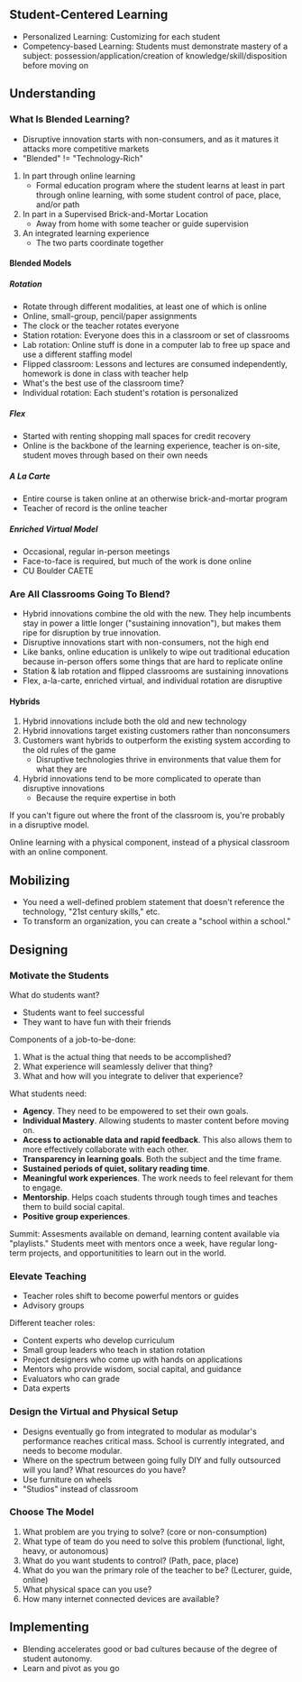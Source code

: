 ## Student-Centered Learning

* Personalized Learning: Customizing for each student
* Competency-based Learning: Students must demonstrate mastery of a subject: possession/application/creation of knowledge/skill/disposition before moving on

## Understanding

### What Is Blended Learning?

* Disruptive innovation starts with non-consumers, and as it matures it attacks more competitive markets
* "Blended" != "Technology-Rich"

1. In part through online learning
    * Formal education program where the student learns at least in part through online learning, with some student control of pace, place, and/or path
2. In part in a Supervised Brick-and-Mortar Location
    * Away from home with some teacher or guide supervision
3. An integrated learning experience
    * The two parts coordinate together

#### Blended Models

##### Rotation

* Rotate through different modalities, at least one of which is online
* Online, small-group, pencil/paper assignments
* The clock or the teacher rotates everyone
* Station rotation: Everyone does this in a classroom or set of classrooms
* Lab rotation: Online stuff is done in a computer lab to free up space and use a different staffing model
* Flipped classroom: Lessons and lectures are consumed independently, homework is done in class with teacher help
* What's the best use of the classroom time?
* Individual rotation: Each student's rotation is personalized

##### Flex

* Started with renting shopping mall spaces for credit recovery
* Online is the backbone of the learning experience, teacher is on-site, student moves through based on their own needs

##### A La Carte

* Entire course is taken online at an otherwise brick-and-mortar program
* Teacher of record is the online teacher

##### Enriched Virtual Model

* Occasional, regular in-person meetings
* Face-to-face is required, but much of the work is done online
* CU Boulder CAETE

### Are All Classrooms Going To Blend?

* Hybrid innovations combine the old with the new. They help incumbents stay in power a little longer ("sustaining innovation"), but makes them ripe for disruption by true innovation.
* Disruptive innovations start with non-consumers, not the high end
* Like banks, online education is unlikely to wipe out traditional education because in-person offers some things that are hard to replicate online
* Station & lab rotation and flipped classrooms are sustaining innovations
* Flex, a-la-carte, enriched virtual, and individual rotation are disruptive

#### Hybrids

1. Hybrid innovations include both the old and new technology
2. Hybrid innovations target existing customers rather than nonconsumers
3. Customers want hybrids to outperform the existing system according to the old rules of the game
    * Disruptive technologies thrive in environments that value them for what they are
4. Hybrid innovations tend to be more complicated to operate than disruptive innovations
    * Because the require expertise in both

If you can't figure out where the front of the classroom is, you're probably in a disruptive model.

Online learning with a physical component, instead of a physical classroom with an online component.

## Mobilizing

* You need a well-defined problem statement that doesn't reference the technology, "21st century skills," etc.
* To transform an organization, you can create a "school within a school."

## Designing

### Motivate the Students

What do students want?

* Students want to feel successful
* They want to have fun with their friends

Components of a job-to-be-done:

1. What is the actual thing that needs to be accomplished?
2. What experience will seamlessly deliver that thing?
3. What and how will you integrate to deliver that experience?

What students need:

* **Agency**. They need to be empowered to set their own goals.
* **Individual Mastery**. Allowing students to master content before moving on.
* **Access to actionable data and rapid feedback**. This also allows them to more effectively collaborate with each other.
* **Transparency in learning goals**. Both the subject and the time frame.
* **Sustained periods of quiet, solitary reading time**.
* **Meaningful work experiences**. The work needs to feel relevant for them to engage.
* **Mentorship**. Helps coach students through tough times and teaches them to build social capital.
* **Positive group experiences**.

Summit: Assesments available on demand, learning content available via "playlists." Students meet with mentors once a week, have regular long-term projects, and opportunitities to learn out in the world.

### Elevate Teaching

* Teacher roles shift to become powerful mentors or guides
* Advisory groups

Different teacher roles:

* Content experts who develop curriculum
* Small group leaders who teach in station rotation
* Project designers who come up with hands on applications
* Mentors who provide wisdom, social capital, and guidance
* Evaluators who can grade
* Data experts

### Design the Virtual and Physical Setup

* Designs eventually go from integrated to modular as modular's performance reaches critical mass. School is currently integrated, and needs to become modular.
* Where on the spectrum between going fully DIY and fully outsourced will you land? What resources do you have?
* Use furniture on wheels
* "Studios" instead of classroom

### Choose The Model

1. What problem are you trying to solve? (core or non-consumption)
2. What type of team do you need to solve this problem (functional, light, heavy, or autonomous)
3. What do you want students to control? (Path, pace, place)
4. What do you wan the primary role of the teacher to be? (Lecturer, guide, online)
5. What physical space can you use?
6. How many internet connected devices are available?

## Implementing

* Blending accelerates good or bad cultures because of the degree of student autonomy.
* Learn and pivot as you go
